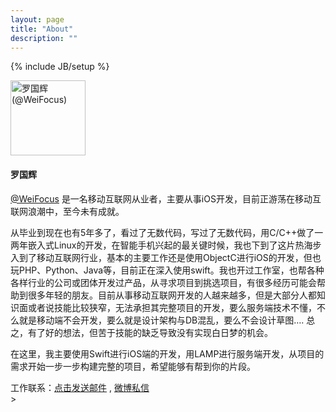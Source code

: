 ```yaml
---
layout: page
title: "About"
description: ""
---
```

{% include JB/setup %}


<div>
<section class="author-profile">
        <div class="author-heading">
                <img class="author-avatar" src="{{ site.production_url }}{{ site.JB.BASE_PATH }}/attachment/greyluoavatar.png" width="120" height="120" alt="罗国辉 (@WeiFocus)">
            <h4 class="author-name">罗国辉</h4>
        </div>
            <p class="author-bio"><a href="http://weibo.com/u/1850031017">@WeiFocus</a> 是一名移动互联网从业者，主要从事iOS开发，目前正游荡在移动互联网浪潮中，至今未有成就。</p>
            <p>
            	从毕业到现在也有5年多了，看过了无数代码，写过了无数代码，用C/C++做了一两年嵌入式Linux的开发，在智能手机兴起的最关键时候，我也下到了这片热海步入到了移动互联网行业，基本的主要工作还是使用ObjectC进行iOS的开发，但也玩PHP、Python、Java等，目前正在深入使用swift。我也开过工作室，也帮各种各样行业的公司或团体开发过产品，从寻求项目到挑选项目，有很多经历可能会帮助到很多年轻的朋友。目前从事移动互联网开发的人越来越多，但是大部分人都知识面或者说技能比较狭窄，无法承担其完整项目的开发，要么服务端技术不懂，不么就是移动端不会开发，要么就是设计架构与DB混乱，要么不会设计草图…. 总之，有了好的想法，但苦于技能的缺乏导致没有实现白日梦的机会。
            </p>
            <p>
				在这里，我主要使用Swift进行iOS端的开发，用LAMP进行服务端开发，从项目的需求开始一步一步构建完整的项目，希望能够有帮到你的片段。
			</p>
            <div>
            工作联系：<a href="mailto:guohui.great@gmail.com">点击发送邮件</a>   ,  <a href="http://www.weibo.com/weifocusio">微博私信</a>
            </div>>
</section>    
</div>
